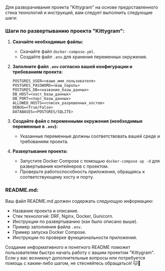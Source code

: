 Для разворачивания проекта "Kittygram" на основе предоставленного стека технологий и инструкций, вам следует выполнить следующие шаги:

### Шаги по развертыванию проекта "Kittygram":

1. **Скачайте необходимые файлы:**
   - Скачайте файл `docker-compose.yml`.
   - Создайте файл `.env` для хранения переменных окружения.

2. **Заполните файл `.env` согласно вашей конфигурации и требованиям проекта:**
   ```plaintext
   POSTGRES_USER=<ваше_имя_пользователя>
   POSTGRES_PASSWORD=<ваш_пароль>
   POSTGRES_DB=<название_базы_данных>
   DB_HOST=<хост_базы_данных>
   DB_PORT=<порт_базы_данных>
   ALLOWED_HOSTS=<список_разрешенных_хостов>
   DEBUG=<True/False>
   DATABASES=<POSTGRES/SQLITE>
   ```

3. **Создайте файл с переменными окружения (необходимые переменные в `.env`):**
   - Указанные переменные должны соответствовать вашей среде и требованиям проекта.

4. **Развертывание проекта:**
   - Запустите Docker Compose с помощью `docker-compose up -d` для развертывания контейнеров с проектом.
   - Проверьте работоспособность приложения, обращаясь к соответствующему хосту и порту.

### README.md:

Ваш файл README.md должен содержать следующую информацию:

- Название проекта и описание.
- Стек технологий: DRF, Nginx, Docker, Gunicorn.
- Инструкции по развертыванию (как было описано выше).
- Пример заполнения файла `.env`.
- Пример запуска Docker Compose.
- Инструкции по проверке функциональности приложения.

Создание информативного и понятного README поможет пользователям быстро начать работу с вашим проектом "Kittygram". Если у вас возникнут дополнительные вопросы или потребуется помощь с каким-либо шагом, не стесняйтесь обращаться! 🐱🚀


